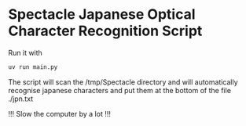 # Spectacle Japanese Optical Character Recognition Script

Run it with 

```bash
uv run main.py
```

The script will scan the /tmp/Spectacle directory and will automatically recognise japanese characters and put them at the bottom of the file ./jpn.txt

!!! Slow the computer by a lot !!!
